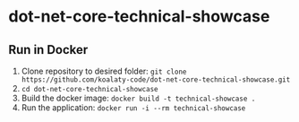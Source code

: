 # dot-net-core-technical-showcase
## Run in Docker
1. Clone repository to desired folder: `git clone https://github.com/koalaty-code/dot-net-core-technical-showcase.git`
2. `cd dot-net-core-technical-showcase`
3. Build the docker image: `docker build -t technical-showcase .`
4. Run the application: `docker run -i --rm technical-showcase`

